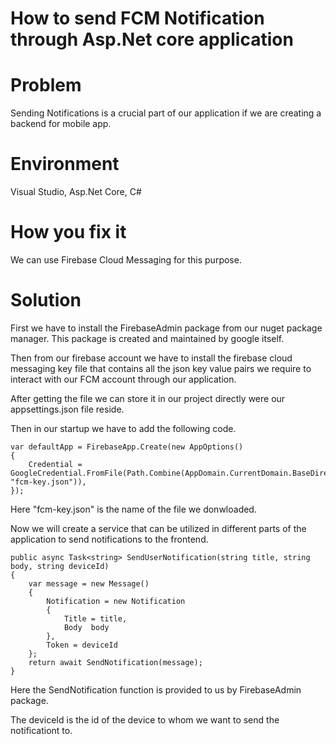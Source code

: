 # How to send FCM Notification through Asp.Net core application

# Problem
Sending Notifications is a crucial part of our application if we are creating a backend for mobile app.  

# Environment
Visual Studio, Asp.Net Core, C#

# How you fix it
We can use Firebase Cloud Messaging for this purpose.

# Solution
First we have to install the FirebaseAdmin package from our nuget package manager.
This package is created and maintained by google itself.

Then from our firebase account we have to install the firebase cloud messaging key file that contains all the json key value pairs we require to interact with our FCM account through our application.

After getting the file we can store it in our project directly were our appsettings.json file reside.

Then in our startup we have to add the following code.
```
var defaultApp = FirebaseApp.Create(new AppOptions()
{
    Credential = GoogleCredential.FromFile(Path.Combine(AppDomain.CurrentDomain.BaseDirectory, "fcm-key.json")),
});
```
Here "fcm-key.json" is the name of the file we donwloaded.

Now we will create a service that can be utilized in different parts of the application to send notifications to the frontend.
```
public async Task<string> SendUserNotification(string title, string body, string deviceId)
{
    var message = new Message()
    {
        Notification = new Notification
        {
            Title = title,
            Body  body
        },
        Token = deviceId
    };
    return await SendNotification(message);
}
```
Here the SendNotification function is provided to us by FirebaseAdmin package.

The deviceId is the id of the device to whom we want to send the notificationt to.
